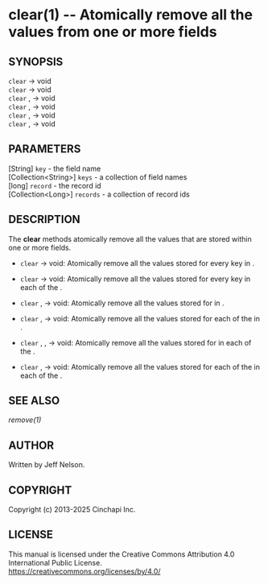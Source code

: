 clear(1) -- Atomically remove all the values from one or more fields
====================================================================

## SYNOPSIS

`clear` <record> -> void<br />
`clear` <records> -> void<br />
`clear` <key>, <record> -> void<br />
`clear` <keys>, <record> -> void<br />
`clear` <key>, <records> -> void<br />
`clear` <keys>, <records> -> void<br />

## PARAMETERS
[String] `key` - the field name<br />
[Collection&lt;String&gt;] `keys` - a collection of field names<br />
[long] `record` - the record id<br />
[Collection&lt;Long&gt;] `records` - a collection of record ids<br />

## DESCRIPTION
The **clear** methods atomically remove all the values that are stored within one or more fields.

  * `clear` <record> -> void:
    Atomically remove all the values stored for every key in <record>.

  * `clear` <records> -> void:
    Atomically remove all the values stored for every key in each of the <records>.

  * `clear` <key>, <record> -> void:
    Atomically remove all the values stored for <key> in <record>.

  * `clear` <keys>, <record> -> void:
    Atomically remove all the values stored for each of the <keys> in <record>.

  * `clear` <key>, <records>,  -> void:
    Atomically remove all the values stored for <key> in each of the <records>.

  * `clear` <keys>, <records> -> void:
    Atomically remove all the values stored for each of the <keys> in each of the <records>.

## SEE ALSO
*remove(1)*<br />

## AUTHOR
Written by Jeff Nelson.

## COPYRIGHT
Copyright (c) 2013-2025 Cinchapi Inc.

## LICENSE
This manual is licensed under the Creative Commons Attribution 4.0 International Public License. <br />
https://creativecommons.org/licenses/by/4.0/
